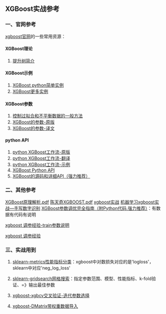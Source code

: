 ## XGBoost实战参考

### 一、官网参考
[xgboost官网](http://xgboost.readthedocs.io/en/latest/)的一些常用资源：

#### XGBoost理论
1. [提升树简介](http://xgboost.readthedocs.io/en/latest/model.html)

#### XGBoost示例
1. [XGBoost python简单实例](http://xgboost.readthedocs.io/en/latest/get_started/index.html)
2. [XGBoost更多实例](https://github.com/dmlc/xgboost/tree/master/demo)

#### XGBoost参数
1. [控制过拟合和不平衡数据的一般方法](http://xgboost.readthedocs.io/en/latest/how_to/param_tuning.html)
2. [XGBoost的参数-原版](http://xgboost.readthedocs.io/en/latest/parameter.html)
3. [XGBoost的参数-译文](https://jiayi797.github.io/2017/04/28/xgboost%E5%8F%82%E6%95%B0/)

#### python API
1. [python XGBoost工作流-原版](http://xgboost.readthedocs.io/en/latest/python/python_intro.html)
2. [python XGBoost工作流-翻译](http://blog.csdn.net/zc02051126/article/details/46771793)
3. [python XGBoost工作流-示例](https://github.com/tqchen/xgboost/tree/master/demo/guide-python)
4. [XGBoost Python API](http://xgboost.readthedocs.io/en/latest/python/python_api.html)
5. [XGBoost的源码和详细API（强力推荐）](https://rdrr.io/cran/xgboost/api/)

### 二、其他参考

[XGBoost原理解析.pdf]()
[陈天奇XGBOOST.pdf]()
[xgboost实战]()
[机器学习xgboost实战—手写数字识别](http://blog.csdn.net/eddy_zheng/article/details/50496186)
[XGBoost参数调优完全指南（附Python代码,强力推荐）](http://blog.csdn.net/u010657489/article/details/51952785)：有数据有代码有说明

[xgboost 调参经验-train参数说明](http://blog.csdn.net/u010414589/article/details/51153310)

[xgboost 调参经验](http://blog.csdn.net/u010414589/article/details/51153310)

### 三、实战用到

1. [sklearn-metrics性能指标分类](http://scikit-learn.org/stable/modules/model_evaluation.html#scoring-parameter)：xgboost中对数损失对应的是'logloss'，sklearn中对应'neg_log_loss'

2. [sklearn-gridsearch网格搜索](http://scikit-learn.org/stable/modules/generated/sklearn.model_selection.GridSearchCV.html)：指定参数范围、模型、性能指标、k-fold验证、=》输出最佳参数

3. [xgboost-xgbcv交叉验证-迭代参数选择](http://xgboost.readthedocs.io/en/latest/python/python_api.html)

4. [xgboost-DMatrix带权重数据导入](http://xgboost.readthedocs.io/en/latest/python/python_intro.html)







